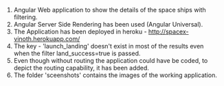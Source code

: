 1. Angular Web application to show the details of the space ships with filtering.
2. Angular Server Side Rendering has been used (Angular Universal).
3. The Application has been deployed in heroku - http://spacex-vinoth.herokuapp.com/
4. The key - 'launch_landing' doesn't exist in most of the results even when the filter land_success=true is passed.
5. Even though without routing the application could have be coded, to depict the routing capability, it has been added.
6. The folder 'sceenshots' contains the images of the working application.
